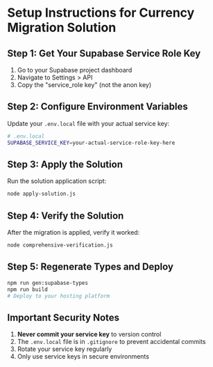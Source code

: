# Setup Instructions for Currency Migration Solution

## Step 1: Get Your Supabase Service Role Key

1. Go to your Supabase project dashboard
2. Navigate to Settings > API
3. Copy the "service_role key" (not the anon key)

## Step 2: Configure Environment Variables

Update your `.env.local` file with your actual service key:

```bash
# .env.local
SUPABASE_SERVICE_KEY=your-actual-service-role-key-here
```

## Step 3: Apply the Solution

Run the solution application script:

```bash
node apply-solution.js
```

## Step 4: Verify the Solution

After the migration is applied, verify it worked:

```bash
node comprehensive-verification.js
```

## Step 5: Regenerate Types and Deploy

```bash
npm run gen:supabase-types
npm run build
# Deploy to your hosting platform
```

## Important Security Notes

1. **Never commit your service key** to version control
2. The `.env.local` file is in `.gitignore` to prevent accidental commits
3. Rotate your service key regularly
4. Only use service keys in secure environments